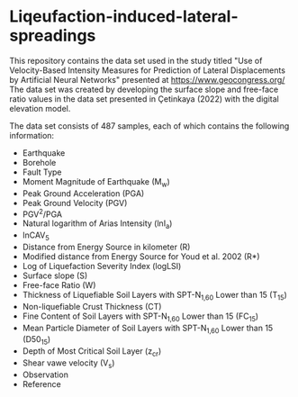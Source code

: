 # Liqeufaction-induced-lateral-spreadings

This repository contains the data set used in the study titled "Use of Velocity-Based Intensity Measures for Prediction of Lateral Displacements by Artificial Neural Networks" presented at https://www.geocongress.org/ The data set was created by developing the surface slope and free-face ratio values in the data set presented in Çetinkaya (2022) with the digital elevation model.

The data set consists of 487 samples, each of which contains the following information:

* Earthquake
* Borehole
* Fault Type
* Moment Magnitude of Earthquake (M<sub>w</sub>)
* Peak Ground Acceleration (PGA)
* Peak Ground Velocity (PGV)
* PGV<sup>2</sup>/PGA
* Natural logarithm of Arias Intensity (lnI<sub>a</sub>)
* lnCAV<sub>5</sub>
* Distance from Energy Source in kilometer (R)
* Modified distance from Energy Source for Youd et al. 2002 (R*)
* Log of Liquefaction Severity Index (logLSI)
* Surface slope (S)
* Free-face Ratio (W)
* Thickness of Liquefiable Soil Layers with SPT-N<sub>1,60</sub> Lower than 15 (T<sub>15</sub>)
* Non-liquefiable Crust Thickness (CT)
* Fine Content of Soil Layers with SPT-N<sub>1,60</sub> Lower than 15 (FC<sub>15</sub>)
* Mean Particle Diameter of Soil Layers with SPT-N<sub>1,60</sub> Lower than 15 (D50<sub>15</sub>)
* Depth of Most Critical Soil Layer (z<sub>cr</sub>)
* Shear vawe velocity (V<sub>s</sub>)
* Observation
* Reference
